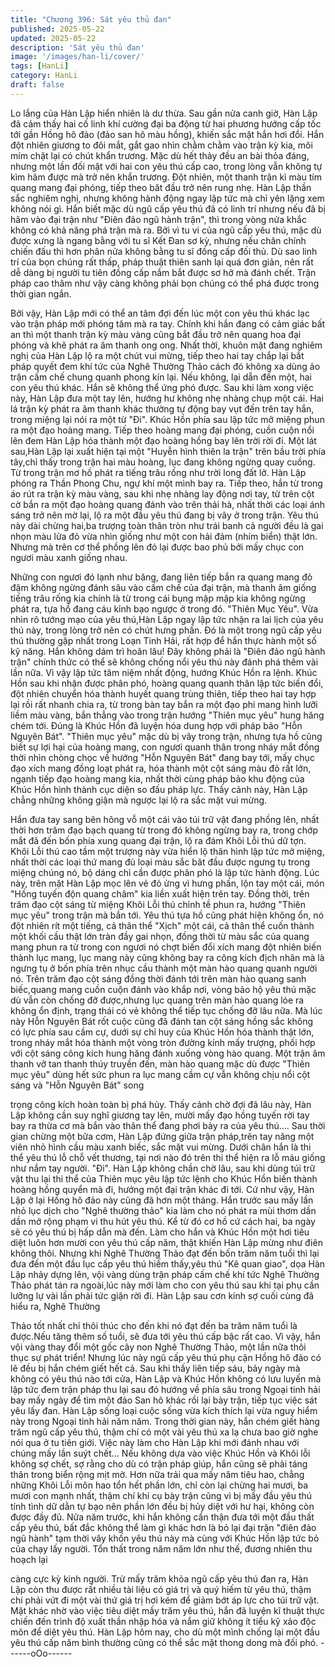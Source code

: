 ```yaml
---
title: "Chương 396: Sát yêu thủ đan"
published: 2025-05-22
updated: 2025-05-22
description: 'Sát yêu thủ đan'
image: '/images/han-li/cover/'
tags: [HanLi]
category: HanLi
draft: false
---
```


Lo lắng của Hàn Lập hiển nhiên là dư thừa.
Sau gần nửa canh giờ, Hàn Lập đã cảm thấy hai cố linh khí
cường đại ba động từ hai phương hướng cấp tốc tới gần Hồng hô
đảo (đảo san hô màu hồng), khiến sắc mặt hắn hơi đổi.
Hắn đột nhiên giương to đôi mắt, gắt gao nhìn chằm chằm vào
trận kỳ kia, môi mím chặt lại có chút khẩn trương.
Mặc dù hết thảy đều an bài thỏa đáng, nhưng một lần đối mặt với
hai con yêu thú cấp cao, trong lòng vẫn không tự kìm hãm được
mà trở nên khẩn trương.
Đột nhiên, một thanh trận kì màu tím quang mang đại phóng, tiếp
theo băt đầu trở nên rung nhẹ.
Hàn Lập thần sắc nghiêm nghị, nhưng không hành động ngay lập
tức mà chỉ yên lặng xem không nói gì.
Hắn biết mặc dù ngũ cấp yêu thú đã có linh trí nhưng nếu đã bị
hãm vào đại trận như "Điên đảo ngũ hành trận", thì trong vòng
nửa khắc không có khả năng phá trận mà ra. Bởi vì tu vi của ngũ
cấp yêu thú, mặc dù được xưng là ngang bằng với tu sĩ Kết Đan
sơ kỳ, nhưng nếu chân chính chiến đấu thì hơn phân nửa không
bằng tu sĩ đồng cấp đối thủ.
Dù sao linh trí của bọn chúng rất thấp, pháp thuật thiên sanh lại
quá đơn giản, nên rất dễ dàng bị người tu tiên đồng cấp nắm bắt
được sơ hở mà đánh chết.
Trận pháp cao thâm như vậy càng không phải bọn chúng có thể
phá được trong thời gian ngắn.

Bởi vậy, Hàn Lập mới có thể an tâm đợi đến lúc một con yêu thú
khác lạc vào trận pháp mới phóng tâm mà ra tay.
Chính khi hắn đang có cảm giác bất an thì một thanh trận kỳ màu
vàng cũng bắt đầu trở nên quang hoa đại phóng và khẽ phát ra
âm thanh ong ong.
Nhất thời, khuôn mặt đang nghiêm nghị của Hàn Lập lộ ra một
chút vui mừng, tiếp theo hai tay chắp lại bắt pháp quyết đem khí
tức của Nghê Thường Thảo cách đó không xa dùng ảo trận cấm
chế chung quanh phong kín lại.
Nếu không, lại dẫn đến một, hai con yêu thú khác. Hắn sẽ không
thể ứng phó được.
Sau khi làm xong việc này, Hàn Lập đưa một tay lên, hướng hư
không nhẹ nhàng chụp một cái. Hai lá trận kỳ phát ra âm thanh
khác thường tự động bay vụt đến trên tay hắn, trong miệng lại nói
ra một từ "Đi".
Khúc Hồn phía sau lập tức mở miệng phun ra một đạo hoàng
mang. Tiếp theo hoàng mang đại phóng, cuồn cuộn nổi lên đem
Hàn Lập hóa thành một đạo hoàng hồng bay lên trời rời đi.
Một lát sau,Hàn Lập lại xuất hiện tại một "Huyễn hình thiên la
trận" trên bầu trời phía tây,chỉ thấy trong trận hai màu hoàng, lục
đang không ngừng quay cuồng. Từ trong trận mơ hồ phát ra tiếng
trâu rống như trời long đất lở.
Hàn Lập phóng ra Thần Phong Chu, ngự khí một mình bay ra.
Tiếp theo, hắn từ trong áo rút ra trận kỳ màu vàng, sau khi nhẹ
nhàng lay động nơi tay, từ trên cột cờ bắn ra một đạo hoàng
quang đánh vào trên thải hà, nhất thời các loại ánh sáng trở nên
mờ lại, lộ ra một đầu yêu thú đang bị vây ở trong trận.
Yêu thú này dài chừng hai,ba trượng toàn thân tròn như trái banh
cả người đều là gai nhọn màu lửa đỏ vừa nhìn giống như một con
hải đảm (nhím biển) thật lớn. Nhưng mà trên cơ thể phồng lên đó
lại được bao phủ bởi mấy chục con ngươi màu xanh giống nhau.

Những con ngươi đó lạnh như băng, đang liên tiếp bắn ra quang
mang đỏ đậm không ngừng đánh sâu vào cấm chế của đại trận,
mà thanh âm giống tiếng trâu rống kia chính là từ trong cái bụng
mập mập kia không ngừng phát ra, tựa hồ đang cáu kỉnh bạo
ngược ở trong đó.
"Thiên Mục Yêu".
Vừa nhìn rõ tướng mạo của yêu thú,Hàn Lập ngay lập tức nhận
ra lai lịch của yêu thú này, trong lòng trở nên có chút hưng phấn.
Đó là một trong ngũ cấp yêu thú thường gặp nhất trong Loạn Tinh
Hải, rất hợp để hắn thực hành một số kỹ năng.
Hắn không dám trì hoãn lâu! Đây không phải là "Điên đảo ngũ
hành trận" chính thức có thể sẽ không chống nổi yêu thú này
đánh phá thêm vài lần nữa. Vì vậy lập tức tâm niệm nhất động,
hướng Khúc Hồn ra lệnh.
Khúc Hồn sau khi nhận được phân phó, hoàng quang quanh thân
lập tức biến đổi, đột nhiên chuyển hóa thành huyết quang trùng
thiên, tiếp theo hai tay hợp lại rồi rất nhanh chia ra, từ trong bàn
tay bắn ra một đạo phi mang hình lưỡi liềm màu vàng, bắn thẳng
vào trong trận hướng "Thiên mục yêu" hung hăng chém tới.
Đúng là Khúc Hồn đã luyện hóa dung hợp với pháp bảo "Hỗn
Nguyên Bát".
"Thiên mục yêu" mặc dù bị vây trong trận, nhưng tựa hồ cũng biết
sự lợi hại của hoàng mang, con ngươi quanh thân trong nháy mắt
đồng thời nhìn chòng chọc về hướng "Hỗn Nguyên Bát" đang bay
tới, mấy chục đạo xích mang đồng loạt phát ra, hóa thành một cột
sáng màu đỏ rất lớn, ngạnh tiếp đạo hoàng mang kia, nhất thời
cùng pháp bảo khu động của Khúc Hồn hình thành cục diện so
đấu pháp lực.
Thấy cảnh này, Hàn Lập chẳng những không giận mà ngược lại lộ
ra sắc mặt vui mừng.

Hắn đưa tay sang bên hông vỗ một cái vào túi trữ vật đang phồng
lên, nhất thời hơn trăm đạo bạch quang từ trong đó không ngừng
bay ra, trong chớp mắt đã đến bốn phía xung quang đại trận, lộ ra
đám Khôi Lỗi thú dữ tợn.
Khôi Lỗi thú cao tầm một trượng này vừa hiển lộ thân hình lập tức
mở miệng, nhất thời các loại thứ mang đủ loại màu sắc băt đầu
được ngưng tụ trong miệng chúng nó, bộ dáng chỉ cần được
phân phó là lập tức hành động.
Lúc này, trên mặt Hàn Lập mọc lên vẻ đỏ ửng vì hưng phấn, lộn
tay một cái, món "Hồng tuyến độn quang châm" kia liền xuất hiện
trên tay.
Đồng thời, trên trăm đạo cột sáng từ miệng Khôi Lỗi thú chỉnh tề
phun ra, hướng "Thiên mục yêu" trong trận mà bắn tới.
Yêu thú tựa hồ cũng phát hiện không ổn, nó đột nhiên rít một
tiếng, cả thân thể "Xịch" một cái, cả thân thể cuốn thành một khối
cầu thật lớn tràn đầy gai nhọn, đồng thời từ màu sắc của quang
mang phun ra từ trong con ngươi nó chợt biến đổi xích mang đột
nhiên biến thành lục mang, lục mang này cũng không bay ra công
kích địch nhân mà là ngưng tụ ở bốn phía trên nhục cầu thành
một màn hào quang quanh người nó.
Trên trăm đạo cột sáng đồng thời đánh tới trên màn hào quang
sanh biếc,quang mang cuồn cuộn đánh vào khắp nơi, vòng bảo
hộ yêu thú mặc dù vẫn còn chống đỡ được,nhưng lục quang trên
màn hào quang lóe ra không ổn định, trạng thái có vẻ không thể
tiếp tục chống đỡ lâu nữa.
Mà lúc này Hỗn Nguyên Bát rốt cuộc cũng đã đánh tan cột sáng
hồng sắc không có lực phía sau cầm cự, dưới sự chỉ huy của
Khúc Hồn hóa thành thật lớn, trong nháy mắt hóa thành một vòng
tròn đường kính mấy trượng, phối hợp với cột sáng công kích
hung hăng đánh xuống vòng hào quang.
Một trận âm thanh vỡ tan thanh thúy truyền đến, màn hào quang
mặc dù được "Thiên mục yêu" dùng hết sức phun ra lục mang
cầm cự vẫn không chịu nổi cột sáng và "Hỗn Nguyên Bát" song

trọng công kích hoàn toàn bị phá hủy.
Thấy cảnh chờ đợi đã lâu này, Hàn Lập không cần suy nghĩ
giương tay lên, mười mấy đạo hồng tuyến rời tay bay ra thừa cơ
mà bắn vào thân thể đang phơi bày ra của yêu thú….
Sau thời gian chừng một bữa cơm, Hàn Lập đứng giữa trận
pháp,trên tay nâng một viên nhỏ hình cầu màu xanh biếc, sắc mặt
vui mừng.
Dưới chân hắn là thi thể yêu thú lỗ chỗ vết thương, tại nơi nào đó
trên thi thể hiện ra lỗ máu giống như nắm tay người.
"Đi".
Hàn Lập không chần chờ lâu, sau khi dùng túi trữ vật thu lại thi
thể của Thiên mục yêu lập tức lệnh cho Khúc Hồn biến thành
hoàng hồng quyển mà đi, hướng một đại trận khác đi tới.
Cứ như vậy, Hàn Lập ở lại Hồng hô đảo này cũng đã hơn một
tháng.
Hắn trước sau mấy lần nhỏ lục dịch cho "Nghê thường thảo" kia
làm cho nó phát ra mùi thơm dần dần mở rộng phạm vi thu hút
yêu thú.
Kể từ đó cơ hồ cứ cách hai, ba ngày sẽ có yêu thú bị hấp dẫn mà
đến.
Làm cho hắn và Khúc Hồn một hơi tiêu diệt luôn hơn mười con
yêu thú cấp năm, thật khiến Hàn Lập mừng như điên không thôi.
Nhưng khi Nghê Thường Thảo đạt đến bốn trăm năm tuổi thì lại
đưa đến một đầu lục cấp yêu thú hiếm thấy,yêu thú "Kê quan
giao", dọa Hàn Lập nhảy dựng lên, vội vàng dùng trận pháp cấm
chế khí tức Nghê Thường Thảo phát tán ra ngoài,lúc này mới làm
cho con yêu thú sau khi tại phụ cần lưỡng lự vài lần phải tức giận
rời đi.
Hàn Lập sau cơn kinh sợ cuối cùng đã hiểu ra, Nghê Thường

Thảo tốt nhất chỉ thôi thúc cho đến khi nó đạt đến ba trăm năm
tuổi là được.Nếu tăng thêm số tuổi, sẽ đưa tới yêu thú cấp bậc rất
cao.
Vì vậy, hắn vội vàng thay đổi một gốc cây non Nghê Thường
Thảo, một lần nữa thôi thục sự phát triển!
Nhưng lúc này ngũ cấp yêu thú phụ cận Hồng hô đảo có lẽ đều bị
hắn chém giết hết cả.
Sau khi thấy liên tiếp sáu, bảy ngày mà không có yêu thú nào tới
cửa, Hàn Lập và Khúc Hồn không có lưu luyến mà lập tức đem
trận pháp thu lại sau đó hướng về phía sâu trong Ngoại tinh hải
bay mấy ngày để tìm một đảo San hô khác rồi lại bày trận, tiếp tục
việc sát yêu lấy đan.
Hàn Lập sống loại cuộc sống vừa kích thích lại vừa nguy hiểm
này trong Ngoại tinh hải năm năm.
Trong thời gian này, hắn chém giết hàng trăm ngũ cấp yêu thú,
thậm chí có một vài yêu thú xa lạ chưa bao giờ nghe nói qua ở tu
tiên giới. Việc này làm cho Hàn Lập khi mới đánh nhau với chúng
mấy lần suýt chết…
Nếu không dựa vào việc Khúc Hồn và Khôi lỗi không sợ chết, sợ
rằng cho dù có trận pháp giúp, hắn cũng sẽ phải táng thân trong
biển rộng mịt mờ.
Hơn nữa trải qua mấy năm tiêu hao, chẳng những Khôi Lỗi môn
hao tổn hết phần lớn, chỉ còn lại chừng hai mươi, ba mươi con
mạnh nhất, thậm chí khí cụ bày trận cũng vì bị mấy đầu yêu thú
tính tình dữ dằn tự bạo nên phần lớn đều bị hủy diệt với hư hại,
không còn được đầy đủ.
Nửa năm trước, khi hắn không cẩn thận đưa tới một đầu thất cấp
yêu thú, bất đắc không thể làm gì khác hơn là bỏ lại đại trận "điên
đảo ngũ hành" tạm thời vây khốn yêu thú này mà cùng với Khúc
Hồn lập tức bỏ của chạy lấy người.
Tổn thất trong năm năm lớn như thế, đương nhiên thu hoạch lại

càng cực kỳ kinh người.
Trừ mấy trăm khỏa ngũ cấp yêu thú đan ra, Hàn Lập còn thu
được rất nhiều tài liệu có giá trị và quý hiếm từ yêu thú, thậm chí
phải vứt đi một vài thứ giá trị hơi kém để giảm bớt áp lực cho túi
trữ vật.
Mặt khác nhờ vào việc tiêu diệt mấy trăm yêu thú, hắn đã luyện kĩ
thuật thực chiến đến trình độ xuất thần nhập hóa và nắm giữ
không ít tiểu kỹ xảo độc môn để diệt yêu thú.
Hàn Lập hôm nay, cho dù một mình chống lại một đầu yêu thú
cấp năm bình thường cũng có thể sắc mặt thong dong mà đối
phó.
------oOo------
